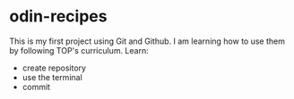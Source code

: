# odin-recipes

This is my first project using Git and Github. I am learning how to use them by following TOP's curriculum. 
Learn: 
 - create repository
 - use the terminal
 - commit